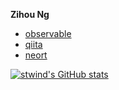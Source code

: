 __Zihou Ng__

* [observable](https://observablehq.com/@stwind)
* [qiita](https://qiita.com/stwind)
* [neort](https://neort.io/dqHEyrxfvOWWAI2ZCccK1CiXCdC3)

[![stwind's GitHub stats](https://github-readme-stats.vercel.app/api?username=stwind&theme=dark&&show_icons=true&hide_border=true&border_radius=0&icon_color=ca2626)](https://github.com/anuraghazra/github-readme-stats)
